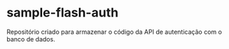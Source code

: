 # sample-flash-auth


Repositório criado para armazenar o código da API de autenticação com o banco de dados.